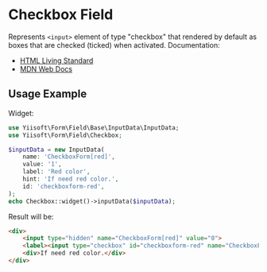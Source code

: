 # Checkbox Field

Represents `<input>` element of type "checkbox" that rendered by default as boxes that are checked (ticked) when
activated. Documentation:

- [HTML Living Standard](https://html.spec.whatwg.org/multipage/input.html#checkbox-state-(type=checkbox))
- [MDN Web Docs](https://developer.mozilla.org/docs/Web/HTML/Element/input/checkbox)

## Usage Example

Widget:

```php
use Yiisoft\Form\Field\Base\InputData\InputData;
use Yiisoft\Form\Field\Checkbox;

$inputData = new InputData(
    name: 'CheckboxForm[red]',
    value: '1',
    label: 'Red color',
    hint: 'If need red color.',
    id: 'checkboxform-red',
);
echo Checkbox::widget()->inputData($inputData);
```

Result will be:

```html
<div>
    <input type="hidden" name="CheckboxForm[red]" value="0">
    <label><input type="checkbox" id="checkboxform-red" name="CheckboxForm[red]" value="1" checked> Red color</label>
    <div>If need red color.</div>
</div>
```
